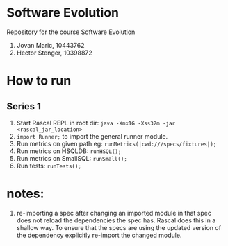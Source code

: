 # Software Evolution
Repository for the course Software Evolution

1. Jovan Maric, 10443762
2. Hector Stenger, 10398872

# How to run

## Series 1

1. Start Rascal REPL in root dir: `java -Xmx1G -Xss32m -jar <rascal_jar_location>`
2. `import Runner;` to import the general runner module.
  1. Run metrics on given path eg: `runMetrics(|cwd:///specs/fixtures|);`
  2. Run metrics on HSQLDB: `runHSQL();`
  3. Run metrics on SmallSQL: `runSmall();`
  4. Run tests: `runTests();`

# notes:
1. re-importing a spec after changing an imported module in that spec does not
   reload the dependencies the spec has. Rascal does this in a shallow way. To
   ensure that the specs are using the updated version of the dependency
   explicitly re-import the changed module.
